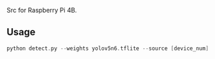 Src for Raspberry Pi 4B.

## Usage

```c
python detect.py --weights yolov5n6.tflite --source [device_num]
```
